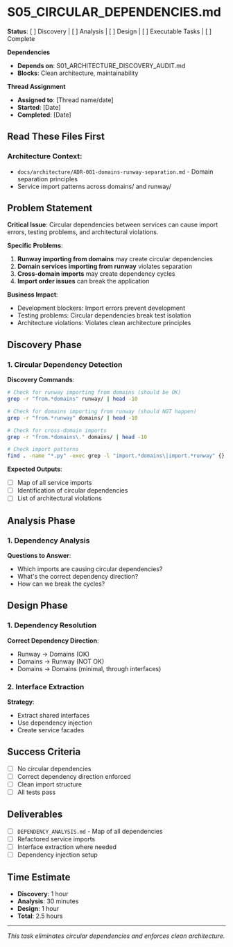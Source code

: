 # S05_CIRCULAR_DEPENDENCIES.md

**Status**: [ ] Discovery | [ ] Analysis | [ ] Design | [ ] Executable Tasks | [ ] Complete

**Dependencies**
- **Depends on**: S01_ARCHITECTURE_DISCOVERY_AUDIT.md
- **Blocks**: Clean architecture, maintainability

**Thread Assignment**
- **Assigned to**: [Thread name/date]
- **Started**: [Date]
- **Completed**: [Date]

## **Read These Files First**

### **Architecture Context:**
- `docs/architecture/ADR-001-domains-runway-separation.md` - Domain separation principles
- Service import patterns across domains/ and runway/

## **Problem Statement**

**Critical Issue**: Circular dependencies between services can cause import errors, testing problems, and architectural violations.

**Specific Problems**:
1. **Runway importing from domains** may create circular dependencies
2. **Domain services importing from runway** violates separation
3. **Cross-domain imports** may create dependency cycles
4. **Import order issues** can break the application

**Business Impact**: 
- Development blockers: Import errors prevent development
- Testing problems: Circular dependencies break test isolation
- Architecture violations: Violates clean architecture principles

## **Discovery Phase**

### **1. Circular Dependency Detection**

**Discovery Commands**:
```bash
# Check for runway importing from domains (should be OK)
grep -r "from.*domains" runway/ | head -10

# Check for domains importing from runway (should NOT happen)
grep -r "from.*runway" domains/ | head -10

# Check for cross-domain imports
grep -r "from.*domains\." domains/ | head -10

# Check import patterns
find . -name "*.py" -exec grep -l "import.*domains\|import.*runway" {} \; | head -10
```

**Expected Outputs**:
- [ ] Map of all service imports
- [ ] Identification of circular dependencies
- [ ] List of architectural violations

## **Analysis Phase**

### **1. Dependency Analysis**

**Questions to Answer**:
- Which imports are causing circular dependencies?
- What's the correct dependency direction?
- How can we break the cycles?

## **Design Phase**

### **1. Dependency Resolution**

**Correct Dependency Direction**:
- Runway → Domains (OK)
- Domains → Runway (NOT OK)
- Domains → Domains (minimal, through interfaces)

### **2. Interface Extraction**

**Strategy**:
- Extract shared interfaces
- Use dependency injection
- Create service facades

## **Success Criteria**

- [ ] No circular dependencies
- [ ] Correct dependency direction enforced
- [ ] Clean import structure
- [ ] All tests pass

## **Deliverables**

- [ ] `DEPENDENCY_ANALYSIS.md` - Map of all dependencies
- [ ] Refactored service imports
- [ ] Interface extraction where needed
- [ ] Dependency injection setup

## **Time Estimate**

- **Discovery**: 1 hour
- **Analysis**: 30 minutes
- **Design**: 1 hour
- **Total**: 2.5 hours

---

*This task eliminates circular dependencies and enforces clean architecture.*
